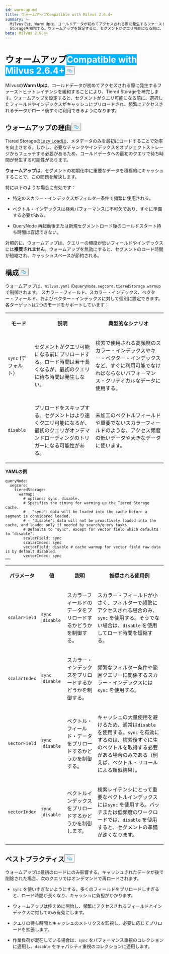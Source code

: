 ```yaml
---
id: warm-up.md
title: ウォームアップCompatible with Milvus 2.6.4+
summary: >-
  Milvusでは、Warm Upは、コールドデータが初めてアクセスされる際に発生するファーストヒットレイテンシを緩和することにより、Tiered
  Storageを補完する。ウォームアップを設定すると、セグメントがクエリ可能になる前に、選択したフィールドやインデックスがキャッシュにプリロードされ、頻繁にアクセスされるデータがロード後すぐに利用できるようになる。
beta: Milvus 2.6.4+
---
```

<h1 id="Warm-Up" class="common-anchor-header">ウォームアップ<span class="beta-tag" style="background-color:rgb(0, 179, 255);color:white" translate="no">Compatible with Milvus 2.6.4+</span><button data-href="#Warm-Up" class="anchor-icon" translate="no">
      <svg translate="no"
        aria-hidden="true"
        focusable="false"
        height="20"
        version="1.1"
        viewBox="0 0 16 16"
        width="16"
      >
        <path
          fill="#0092E4"
          fill-rule="evenodd"
          d="M4 9h1v1H4c-1.5 0-3-1.69-3-3.5S2.55 3 4 3h4c1.45 0 3 1.69 3 3.5 0 1.41-.91 2.72-2 3.25V8.59c.58-.45 1-1.27 1-2.09C10 5.22 8.98 4 8 4H4c-.98 0-2 1.22-2 2.5S3 9 4 9zm9-3h-1v1h1c1 0 2 1.22 2 2.5S13.98 12 13 12H9c-.98 0-2-1.22-2-2.5 0-.83.42-1.64 1-2.09V6.25c-1.09.53-2 1.84-2 3.25C6 11.31 7.55 13 9 13h4c1.45 0 3-1.69 3-3.5S14.5 6 13 6z"
        ></path>
      </svg>
    </button></h1><p>Milvusの<strong>Warm Upは</strong>、コールドデータが初めてアクセスされる際に発生するファーストヒットレイテンシを緩和することにより、Tiered Storageを補完します。ウォームアップを設定すると、セグメントがクエリ可能になる前に、選択したフィールドやインデックスがキャッシュにプリロードされ、頻繁にアクセスされるデータがロード後すぐに利用できるようになります。</p>
<h2 id="Why-warm-up" class="common-anchor-header">ウォームアップの理由<button data-href="#Why-warm-up" class="anchor-icon" translate="no">
      <svg translate="no"
        aria-hidden="true"
        focusable="false"
        height="20"
        version="1.1"
        viewBox="0 0 16 16"
        width="16"
      >
        <path
          fill="#0092E4"
          fill-rule="evenodd"
          d="M4 9h1v1H4c-1.5 0-3-1.69-3-3.5S2.55 3 4 3h4c1.45 0 3 1.69 3 3.5 0 1.41-.91 2.72-2 3.25V8.59c.58-.45 1-1.27 1-2.09C10 5.22 8.98 4 8 4H4c-.98 0-2 1.22-2 2.5S3 9 4 9zm9-3h-1v1h1c1 0 2 1.22 2 2.5S13.98 12 13 12H9c-.98 0-2-1.22-2-2.5 0-.83.42-1.64 1-2.09V6.25c-1.09.53-2 1.84-2 3.25C6 11.31 7.55 13 9 13h4c1.45 0 3-1.69 3-3.5S14.5 6 13 6z"
        ></path>
      </svg>
    </button></h2><p>Tiered Storageの<a href="/docs/ja/tiered-storage-overview.md#Phase-1-Lazy-load">Lazy Loadは</a>、メタデータのみを最初にロードすることで効率を向上させる。しかし、必要なチャンクやインデックスをオブジェクトストレージからフェッチする必要があるため、コールドデータへの最初のクエリで待ち時間が発生する可能性があります。</p>
<p><strong>ウォームアップは</strong>、セグメントの初期化中に重要なデータを積極的にキャッシュすることで、この問題を解決します。</p>
<p>特に以下のような場合に有効です：</p>
<ul>
<li><p>特定のスカラー・インデックスがフィルター条件で頻繁に使用される。</p></li>
<li><p>ベクトル・インデックスは検索パフォーマンスに不可欠であり、すぐに準備する必要がある。</p></li>
<li><p>QueryNode 再起動後または新規セグメントロード後のコールドスタート待ち時間は容認できない。</p></li>
</ul>
<p>対照的に、ウォームアップは、クエリーの頻度が低いフィールドやインデックスには<strong>推奨されません</strong>。ウォームアップを無効にすると、セグメントのロード時間が短縮され、キャッシュスペースが節約される。</p>
<h2 id="Configuration" class="common-anchor-header">構成<button data-href="#Configuration" class="anchor-icon" translate="no">
      <svg translate="no"
        aria-hidden="true"
        focusable="false"
        height="20"
        version="1.1"
        viewBox="0 0 16 16"
        width="16"
      >
        <path
          fill="#0092E4"
          fill-rule="evenodd"
          d="M4 9h1v1H4c-1.5 0-3-1.69-3-3.5S2.55 3 4 3h4c1.45 0 3 1.69 3 3.5 0 1.41-.91 2.72-2 3.25V8.59c.58-.45 1-1.27 1-2.09C10 5.22 8.98 4 8 4H4c-.98 0-2 1.22-2 2.5S3 9 4 9zm9-3h-1v1h1c1 0 2 1.22 2 2.5S13.98 12 13 12H9c-.98 0-2-1.22-2-2.5 0-.83.42-1.64 1-2.09V6.25c-1.09.53-2 1.84-2 3.25C6 11.31 7.55 13 9 13h4c1.45 0 3-1.69 3-3.5S14.5 6 13 6z"
        ></path>
      </svg>
    </button></h2><p>ウォームアップは、<code translate="no">milvus.yaml</code> の<code translate="no">queryNode.segcore.tieredStorage.warmup</code> で制御されます。 スカラー・フィールド、スカラー・インデックス、ベクター・フィールド、およびベクター・インデックスに対して個別に設定できます。各ターゲットは2つのモードをサポートしています：</p>
<table>
   <tr>
     <th><p>モード</p></th>
     <th><p>説明</p></th>
     <th><p>典型的なシナリオ</p></th>
   </tr>
   <tr>
     <td><p><code translate="no">sync</code> (デフォルト）</p></td>
     <td><p>セグメントがクエリ可能になる前にプリロードする。ロード時間は若干長くなるが、最初のクエリに待ち時間は発生しない。</p></td>
     <td><p>検索で使用される高頻度のスカラー・インデックスやキー・ベクター・インデックスなど、すぐに利用可能でなければならないパフォーマンス・クリティカルなデータに使用する。</p></td>
   </tr>
   <tr>
     <td><p><code translate="no">disable</code></p></td>
     <td><p>プリロードをスキップする。セグメントはより速くクエリ可能になるが、最初のクエリがオンデマンドローディングのトリガーになる可能性がある。</p></td>
     <td><p>未加工のベクトルフィールドや重要でないスカラーフィールドのような、アクセス頻度の低いデータや大きなデータに使います。</p></td>
   </tr>
</table>
<p><strong>YAMLの例</strong></p>
<pre><code translate="no" class="language-yaml"><span class="hljs-attr">queryNode:</span>
  <span class="hljs-attr">segcore:</span>
    <span class="hljs-attr">tieredStorage:</span>
      <span class="hljs-attr">warmup:</span>
        <span class="hljs-comment"># options: sync, disable.</span>
        <span class="hljs-comment"># Specifies the timing for warming up the Tiered Storage cache.</span>
        <span class="hljs-comment"># - &quot;sync&quot;: data will be loaded into the cache before a segment is considered loaded.</span>
        <span class="hljs-comment"># - &quot;disable&quot;: data will not be proactively loaded into the cache, and loaded only if needed by search/query tasks.</span>
        <span class="hljs-comment"># Defaults to &quot;sync&quot;, except for vector field which defaults to &quot;disable&quot;.</span>
        <span class="hljs-attr">scalarField:</span> <span class="hljs-string">sync</span>
        <span class="hljs-attr">scalarIndex:</span> <span class="hljs-string">sync</span>
        <span class="hljs-attr">vectorField:</span> <span class="hljs-string">disable</span> <span class="hljs-comment"># cache warmup for vector field raw data is by default disabled.</span>
        <span class="hljs-attr">vectorIndex:</span> <span class="hljs-string">sync</span>
<button class="copy-code-btn"></button></code></pre>
<table>
   <tr>
     <th><p>パラメータ</p></th>
     <th><p>値</p></th>
     <th><p>説明</p></th>
     <th><p>推奨される使用例</p></th>
   </tr>
   <tr>
     <td><p><code translate="no">scalarField</code></p></td>
     <td><p><code translate="no">sync</code> |<code translate="no">disable</code></p></td>
     <td><p>スカラーフィールドのデータをプリロードするかどうかを制御する。</p></td>
     <td><p>スカラー・フィールドが小さく、フィルターで頻繁にアクセスされる場合のみ、<code translate="no">sync</code> を使用する。そうでない場合は、<code translate="no">disable</code> を使用してロード時間を短縮する。</p></td>
   </tr>
   <tr>
     <td><p><code translate="no">scalarIndex</code></p></td>
     <td><p><code translate="no">sync</code> |<code translate="no">disable</code></p></td>
     <td><p>スカラー・インデックスをプリロードするかどうかを制御する。</p></td>
     <td><p>頻繁なフィルター条件や範囲クエリーに関係するスカラー・インデックスには<code translate="no">sync</code> を使用する。</p></td>
   </tr>
   <tr>
     <td><p><code translate="no">vectorField</code></p></td>
     <td><p><code translate="no">sync</code> |<code translate="no">disable</code></p></td>
     <td><p>ベクトル・フィールド・データをプリロードするかどうかを制御する。</p></td>
     <td><p>キャッシュの大量使用を避けるため、通常は<code translate="no">disable</code> を使用する。<code translate="no">sync</code> を有効にするのは、検索後すぐに生のベクトルを取得する必要がある場合のみである（例えば、ベクトル・リコールによる類似結果）。</p></td>
   </tr>
   <tr>
     <td><p><code translate="no">vectorIndex</code></p></td>
     <td><p><code translate="no">sync</code> |<code translate="no">disable</code></p></td>
     <td><p>ベクトルインデックスをプリロードするかどうかを制御します。</p></td>
     <td><p>検索レイテンシにとって重要なベクトルインデックスには<code translate="no">sync</code> を使用する。バッチまたは低頻度のワークロードでは、<code translate="no">disable</code> を使用すると、セグメントの準備が速くなります。</p></td>
   </tr>
</table>
<h2 id="Best-practices" class="common-anchor-header">ベストプラクティス<button data-href="#Best-practices" class="anchor-icon" translate="no">
      <svg translate="no"
        aria-hidden="true"
        focusable="false"
        height="20"
        version="1.1"
        viewBox="0 0 16 16"
        width="16"
      >
        <path
          fill="#0092E4"
          fill-rule="evenodd"
          d="M4 9h1v1H4c-1.5 0-3-1.69-3-3.5S2.55 3 4 3h4c1.45 0 3 1.69 3 3.5 0 1.41-.91 2.72-2 3.25V8.59c.58-.45 1-1.27 1-2.09C10 5.22 8.98 4 8 4H4c-.98 0-2 1.22-2 2.5S3 9 4 9zm9-3h-1v1h1c1 0 2 1.22 2 2.5S13.98 12 13 12H9c-.98 0-2-1.22-2-2.5 0-.83.42-1.64 1-2.09V6.25c-1.09.53-2 1.84-2 3.25C6 11.31 7.55 13 9 13h4c1.45 0 3-1.69 3-3.5S14.5 6 13 6z"
        ></path>
      </svg>
    </button></h2><p>ウォームアップは最初のロードにのみ影響する。キャッシュされたデータが後で削除された場合、次のクエリではオンデマンドで再ロードされます。</p>
<ul>
<li><p><code translate="no">sync</code> を使いすぎないようにする。多くのフィールドをプリロードしすぎると、ロード時間が長くなり、キャッシュに負担がかかります。</p></li>
<li><p>ウォームアップは控えめに開始し、頻繁にアクセスされるフィールドとインデックスに対してのみ有効にします。</p></li>
<li><p>クエリの待ち時間とキャッシュのメトリクスを監視し、必要に応じてプリロードを拡張します。</p></li>
<li><p>作業負荷が混在している場合は、<code translate="no">sync</code> をパフォーマンス重視のコレクションに適用し、<code translate="no">disable</code> をキャパシティ重視のコレクションに適用します。</p></li>
</ul>
